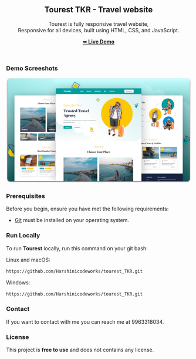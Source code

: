 <div align="center">

  <br />
  <br />

  <h2 align="center">Tourest TKR - Travel website</h2>

  Tourest is fully responsive travel website, <br />Responsive for all devices, built using HTML, CSS, and JavaScript.

  <a href="![desktop](https://github.com/user-attachments/assets/dc27892c-ef5a-4c53-81ed-a49a0b739ec7)
"><strong>➥ Live Demo</strong></a>

</div>

<br />

### Demo Screeshots

![Tourest Desktop Demo](./readme-images/desktop.png "Desktop Demo")

### Prerequisites

Before you begin, ensure you have met the following requirements:

* [Git](https://git-scm.com/downloads "Download Git") must be installed on your operating system.

### Run Locally

To run **Tourest** locally, run this command on your git bash:

Linux and macOS:

```bash
https://github.com/Harshinicodeworks/tourest_TKR.git
```

Windows:

```bash
https://github.com/Harshinicodeworks/tourest_TKR.git
```

### Contact

If you want to contact with me you can reach me at 9963318034.

### License

This project is **free to use** and does not contains any license.
